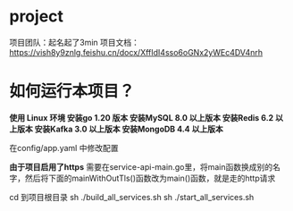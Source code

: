 # project
项目团队：起名起了3min
项目文档：https://vish8y9znlg.feishu.cn/docx/XffIdI4sso6oGNx2yWEc4DV4nrh

# 如何运行本项目？

**使用 Linux 环境
安装go 1.20 版本
安装MySQL 8.0 以上版本
安装Redis 6.2 以上版本
安装Kafka 3.0 以上版本
安装MongoDB 4.4 以上版本**

在config/app.yaml 中修改配置

**由于项目启用了https**
需要在service-api-main.go里，将main函数换成别的名字，然后将下面的mainWithOutTls()函数改为main()函数，就是走的http请求

cd 到项目根目录
sh ./build_all_services.sh
sh ./start_all_services.sh

